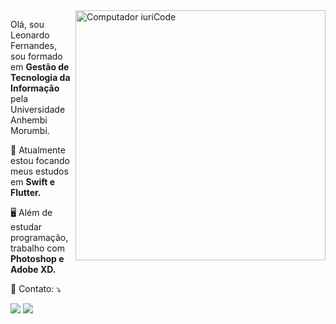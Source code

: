 <img src="https://raw.githubusercontent.com/MicaelliMedeiros/micaellimedeiros/master/image/computer-illustration.png" min-width="400px" max-width="400px" width="400px" align="right" alt="Computador iuriCode">

<p align="left"> 
  Olá, sou Leonardo Fernandes, sou formado em  <strong>Gestão de Tecnologia da Informação</strong> pela Universidade Anhembi Morumbi.<br>
</p>

<p align="left">
  📱 Atualmente estou focando meus estudos em <strong>Swift e Flutter.</strong>
</p>

<p align="left">
  🖥️  Além de estudar programação, trabalho com <strong>Photoshop e Adobe XD.</strong>
</p>

<p align="left">
  💌 Contato: ⤵️
</p>

<p align="left">
  
  <a href="#" alt="Linkedin">
  <img src="https://img.shields.io/badge/-Linkedin-0e76a8?style=flat-square&logo=Linkedin&logoColor=white&link=https://www.linkedin.com/in/leonardo-fernandes-a2a845103/" /></a>

  <a href="#" alt="Instagram">
  <img src="https://img.shields.io/badge/-Instagram-DF0174?style=flat-square&labelColor=DF0174&logo=instagram&logoColor=white&link=https://www.instagram.com/oleonardofernandes/"/></a>
</p> 
